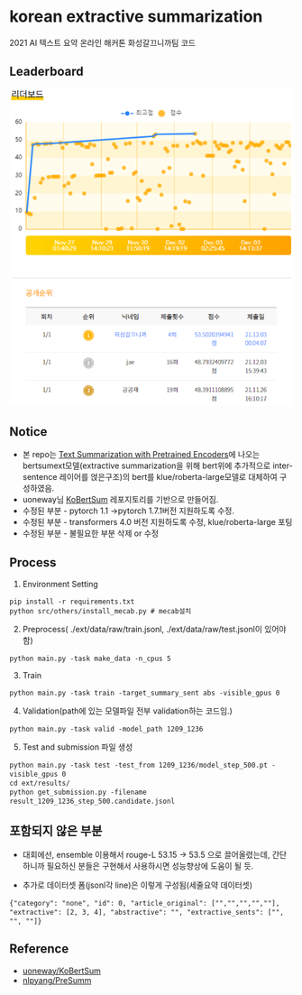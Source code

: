 # korean extractive summarization
2021 AI 텍스트 요약 온라인 해커톤 화성갈끄니까팀 코드

## Leaderboard
 ![1](./image/leaderboard.PNG)

## Notice
+ 본 repo는 [Text Summarization with Pretrained Encoders](https://arxiv.org/pdf/1908.08345.pdf)에 나오는 bertsumext모델(extractive summarization을 위해 bert위에 추가적으로 inter-sentence 레이어를 얹은구조)의 bert를 klue/roberta-large모델로 대체하여 구성하였음.
+ uoneway님 [KoBertSum](https://github.com/uoneway/KoBertSum) 레포지토리를 기반으로 만들어짐.
+ 수정된 부분 - pytorch 1.1 ->pytorch 1.7.1버전 지원하도록 수정.
+ 수정된 부분 - transformers 4.0 버전 지원하도록 수정, klue/roberta-large 포팅
+ 수정된 부분 - 불필요한 부분 삭제 or 수정

## Process

1. Environment Setting
```console
pip install -r requirements.txt
python src/others/install_mecab.py # mecab설치
```

2. Preprocess( ./ext/data/raw/train.jsonl, ./ext/data/raw/test.jsonl이 있어야 함)
```console
python main.py -task make_data -n_cpus 5
```

3. Train
```console
python main.py -task train -target_summary_sent abs -visible_gpus 0
```

4. Validation(path에 있는 모델파일 전부 validation하는 코드임.)
```console
python main.py -task valid -model_path 1209_1236
```

5. Test and submission 파일 생성
```console
python main.py -task test -test_from 1209_1236/model_step_500.pt -visible_gpus 0
cd ext/results/
python get_submission.py -filename result_1209_1236_step_500.candidate.jsonl
```

## 포함되지 않은 부분

+ 대회에선, ensemble 이용해서 rouge-L 53.15 -> 53.5 으로 끌어올렸는데,
간단하니까 필요하신 분들은 구현해서 사용하시면 성능향상에 도움이 될 듯.

+ 추가로 데이터셋 폼(jsonl각 line)은 이렇게 구성됨(세줄요약 데이터셋)
```
{"category": "none", "id": 0, "article_original": ["","","","",""], "extractive": [2, 3, 4], "abstractive": "", "extractive_sents": ["", "", ""]}
```
## Reference
- [uoneway/KoBertSum](https://github.com/uoneway/KoBertSum)
- [nlpyang/PreSumm](https://github.com/nlpyang/PreSumm)
